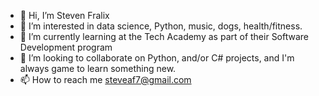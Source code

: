 - 👋 Hi, I’m Steven Fralix
- 👀 I’m interested in data science, Python, music, dogs, health/fitness.
- 🌱 I’m currently learning at the Tech Academy as part of their Software Development program
- 💞️ I’m looking to collaborate on Python, and/or C# projects, and I'm always game to learn something new. 
- 📫 How to reach me steveaf7@gmail.com

<!---
steveaf7/steveaf7 is a ✨ special ✨ repository because its `README.md` (this file) appears on your GitHub profile.
You can click the Preview link to take a look at your changes.
--->
